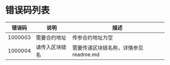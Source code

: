 
# 错误码列表


错误码 | 说明  | 描述
------------ | ------------ | ------------ 
1000003 | 需要合约地址  |传参合约地址为空|
1000004 | 请传入区块链名 | 需要传递区块链名称，详情参见 readme.md |
 
	
